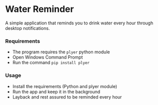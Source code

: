 # Water Reminder

A simple application that reminds you to drink water every hour through desktop notifications.

### Requirements
 - The program requires the ` plyer ` python module
 - Open Windows Command Prompt
 - Run the command ``` pip install plyer ```

### Usage
 - Install the requirements (Python and plyer module)
 - Run the app and keep it in the background
 - Layback and rest assured to be reminded every hour
